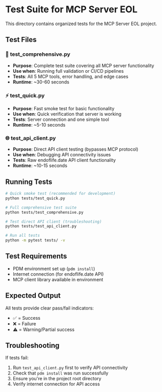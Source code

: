 # Test Suite for MCP Server EOL

This directory contains organized tests for the MCP Server EOL project.

## Test Files

### 🚀 **test_comprehensive.py**
- **Purpose**: Complete test suite covering all MCP server functionality
- **Use when**: Running full validation or CI/CD pipelines
- **Tests**: All 5 MCP tools, error handling, and edge cases
- **Runtime**: ~30-60 seconds

### ⚡ **test_quick.py** 
- **Purpose**: Fast smoke test for basic functionality
- **Use when**: Quick verification that server is working
- **Tests**: Server connection and one simple tool
- **Runtime**: ~5-10 seconds

### 🌐 **test_api_client.py**
- **Purpose**: Direct API client testing (bypasses MCP protocol)
- **Use when**: Debugging API connectivity issues
- **Tests**: Raw endoflife.date API client functionality
- **Runtime**: ~10-15 seconds

## Running Tests

```bash
# Quick smoke test (recommended for development)
python tests/test_quick.py

# Full comprehensive test suite
python tests/test_comprehensive.py  

# Test direct API client (troubleshooting)
python tests/test_api_client.py

# Run all tests
python -m pytest tests/ -v
```

## Test Requirements

- PDM environment set up (`pdm install`)
- Internet connection (for endoflife.date API)
- MCP client library available in environment

## Expected Output

All tests provide clear pass/fail indicators:
- ✅ = Success
- ❌ = Failure  
- ⚠️ = Warning/Partial success

## Troubleshooting

If tests fail:
1. Run `test_api_client.py` first to verify API connectivity
2. Check that `pdm install` was run successfully
3. Ensure you're in the project root directory
4. Verify internet connection for API access
